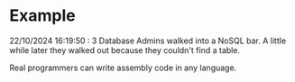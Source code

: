 # Example

<!-- replace-with-date starts -->
22/10/2024 16:19:50 : 3 Database Admins walked into a NoSQL bar. A little while later they walked out because they couldn't find a table.
<!-- replace-with-date ends -->

<!-- replace-with-joke starts -->
Real programmers can write assembly code in any language.
<!-- replace-with-joke ends -->